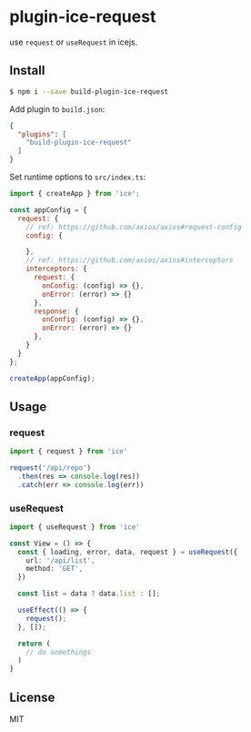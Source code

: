 # plugin-ice-request

use `request` or `useRequest` in icejs.

## Install

```bash
$ npm i --save build-plugin-ice-request
```

Add plugin to `build.json`:

```json
{
  "plugins": [
    "build-plugin-ice-request"
  ]
}
```

Set runtime options to `src/index.ts`:

```js
import { createApp } from 'ice';

const appConfig = {
  request: {
    // ref: https://github.com/axios/axios#request-config
    config: {

    },
    // ref: https://github.com/axios/axios#interceptors
    interceptors: {
      request: {
        onConfig: (config) => {},
        onError: (error) => {}
      },
      response: {
        onConfig: (config) => {},
        onError: (error) => {}
      },
    }
  }
};

createApp(appConfig);
```

## Usage

### request

```ts
import { request } from 'ice'

request('/api/repo')
  .then(res => console.log(res))
  .catch(err => console.log(err))
```

### useRequest

```ts
import { useRequest } from 'ice'

const View = () => {
  const { loading, error, data, request } = useRequest({
    url: '/api/list',
    method: 'GET',
  })

  const list = data ? data.list : [];

  useEffect(() => {
    request();
  }, []);

  return (
    // do somethings
  )
}
```
## License

MIT

